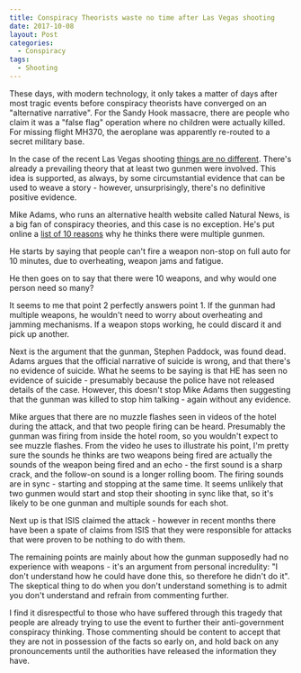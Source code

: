 ```yaml
---
title: Conspiracy Theorists waste no time after Las Vegas shooting
date: 2017-10-08
layout: Post
categories:
  - Conspiracy
tags:
  - Shooting
---
```


These days, with modern technology, it only takes a matter of days after most tragic events before conspiracy theorists have converged on an "alternative narrative". For the Sandy Hook massacre, there are people who claim it was a "false flag" operation where no children were actually killed. For missing flight MH370, the aeroplane was apparently re-routed to a secret military base.

<!-- more -->

In the case of the recent Las Vegas shooting [things are no different](http://www.snopes.com/las-vegas-shooting-rumors-hoaxes-and-conspiracy-theories/). There's already a prevailing theory that at least two gunmen were involved. This idea is supported, as always, by some circumstantial evidence that can be used to weave a story - however, unsurprisingly, there's no definitive positive evidence.

Mike Adams, who runs an alternative health website called Natural News, is a big fan of conspiracy theories, and this case is no exception. He's put online a [list of 10 reasons](https://www.naturalnews.com/2017-10-02-lone-gunman-theory-of-las-vegas-shooter-is-complete-nonsense-stephen-paddock.html) why he thinks there were multiple gunmen.

He starts by saying that people can't fire a weapon non-stop on full auto for 10 minutes, due to overheating, weapon jams and fatigue.

He then goes on to say that there were 10 weapons, and why would one person need so many?

It seems to me that point 2 perfectly answers point 1. If the gunman had multiple weapons, he wouldn't need to worry about overheating and jamming mechanisms. If a weapon stops working, he could discard it and pick up another.

Next is the argument that the gunman, Stephen Paddock, was found dead. Adams argues that the official narrative of suicide is wrong, and that there's no evidence of suicide. What he seems to be saying is that HE has seen no evidence of suicide - presumably because the police have not released details of the case. However, this doesn't stop Mike Adams then suggesting that the gunman was killed to stop him talking - again without any evidence.

Mike argues that there are no muzzle flashes seen in videos of the hotel during the attack, and that two people firing can be heard. Presumably the gunman was firing from inside the hotel room, so you wouldn't expect to see muzzle flashes. From the video he uses to illustrate his point, I'm pretty sure the sounds he thinks are two weapons being fired are actually the sounds of the weapon being fired and an echo - the first sound is a sharp crack, and the follow-on sound is a longer rolling boom. The firing sounds are in sync - starting and stopping at the same time. It seems unlikely that two gunmen would start and stop their shooting in sync like that, so it's likely to be one gunman and multiple sounds for each shot.

Next up is that ISIS claimed the attack - however in recent months there have been a spate of claims from ISIS that they were responsible for attacks that were proven to be nothing to do with them.

The remaining points are mainly about how the gunman supposedly had no experience with weapons - it's an argument from personal incredulity: "I don't understand how he could have done this, so therefore he didn't do it". The skeptical thing to do when you don't understand something is to admit you don't understand and refrain from commenting further.

I find it disrespectful to those who have suffered through this tragedy that people are already trying to use the event to further their anti-government conspiracy thinking. Those commenting should be content to accept that they are not in possession of the facts so early on, and hold back on any pronouncements until the authorities have released the information they have.
